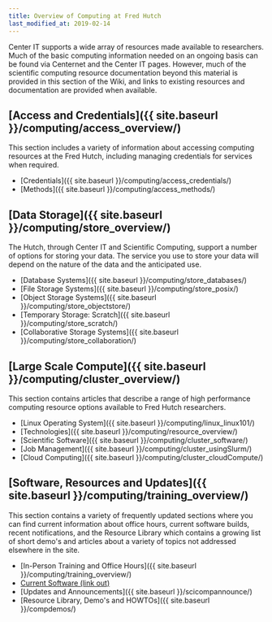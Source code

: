 ```yaml
---
title: Overview of Computing at Fred Hutch
last_modified_at: 2019-02-14
---
```

Center IT supports a wide array of resources made available to researchers.  Much of the basic computing information needed on an ongoing basis can be found via Centernet and the Center IT pages.  However, much of the scientific computing resource documentation beyond this material is provided in this section of the Wiki, and links to existing resources and documentation are provided when available.  

## [Access and Credentials]({{ site.baseurl }}/computing/access_overview/)
This section includes a variety of information about accessing computing resources at the Fred Hutch, including managing credentials for services when required.  
- [Credentials]({{ site.baseurl }}/computing/access_credentials/)
- [Methods]({{ site.baseurl }}/computing/access_methods/)


## [Data Storage]({{ site.baseurl }}/computing/store_overview/)
The Hutch, through Center IT and Scientific Computing, support a number of options for storing your data. The service you use to store your data will depend on the nature of the data and the anticipated use.

- [Database Systems]({{ site.baseurl }}/computing/store_databases/)
- [File Storage Systems]({{ site.baseurl }}/computing/store_posix/)
- [Object Storage Systems]({{ site.baseurl }}/computing/store_objectstore/)
- [Temporary Storage: Scratch]({{ site.baseurl }}/computing/store_scratch/)
- [Collaborative Storage Systems]({{ site.baseurl }}/computing/store_collaboration/)


## [Large Scale Compute]({{ site.baseurl }}/computing/cluster_overview/)
This section contains articles that describe a range of high performance computing resource options available to Fred Hutch researchers.

- [Linux Operating System]({{ site.baseurl }}/computing/linux_linux101/)
- [Technologies]({{ site.baseurl }}/computing/resource_overview/)
- [Scientific Software]({{ site.baseurl }}/computing/cluster_software/)
- [Job Management]({{ site.baseurl }}/computing/cluster_usingSlurm/)
- [Cloud Computing]({{ site.baseurl }}/computing/cluster_cloudCompute/)


## [Software, Resources and Updates]({{ site.baseurl }}/computing/training_overview/)
This section contains a variety of frequently updated sections where you can find current information about office hours, current software builds, recent notifications, and the Resource Library which contains a growing list of short demo's and articles about a variety of topics not addressed elsewhere in the site.  
- [In-Person Training and Office Hours]({{ site.baseurl }}/computing/training_overview/)
- [Current Software (link out)](http://fredhutch.github.io/easybuild-life-sciences/)
- [Updates and Announcements]({{ site.baseurl }}/scicompannounce/)
- [Resource Library, Demo's and HOWTOs]({{ site.baseurl }}/compdemos/)
